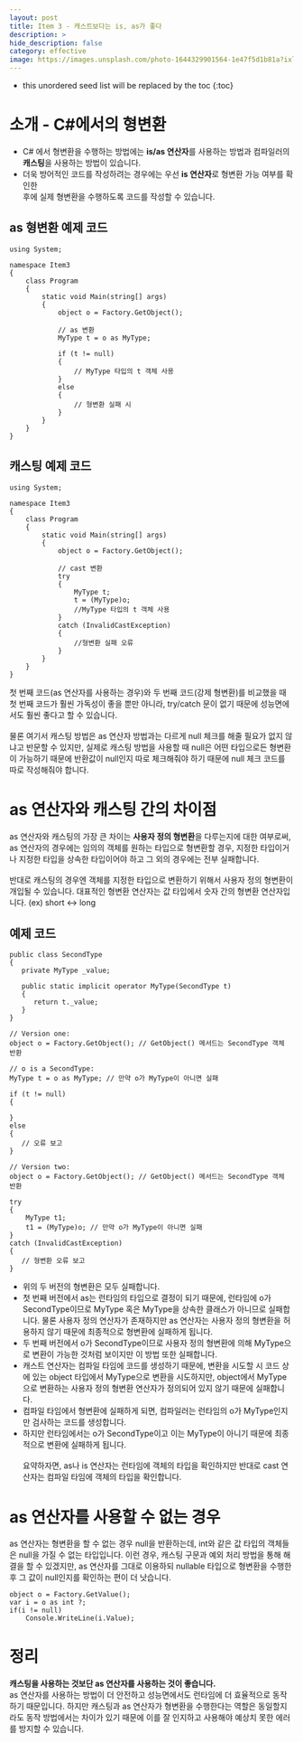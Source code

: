 ```yaml
---
layout: post
title: Item 3 - 캐스트보다는 is, as가 좋다
description: >
hide_description: false
category: effective
image: https://images.unsplash.com/photo-1644329901564-1e47f5d1b81a?ixlib=rb-1.2.1&ixid=MnwxMjA3fDB8MHxwaG90by1wYWdlfHx8fGVufDB8fHx8&auto=format&fit=crop&w=1742&q=80
---
```


* this unordered seed list will be replaced by the toc
{:toc}

# 소개 - C#에서의 형변환
- C# 에서 형변환을 수행하는 방법에는 **is/as 연산자**를 사용하는 방법과 컴파일러의 **캐스팅**을 사용하는 방법이 있습니다.
- 더욱 방어적인 코드를 작성하려는 경우에는 우선 **is 연산자**로 형변환 가능 여부를 확인한<br> 후에 실제 형변환을 수행하도록 코드를 작성할 수 있습니다.

## as 형변환 예제 코드
<pre><code class="C#">using System;

namespace Item3
{
    class Program
    {
        static void Main(string[] args)
        {
            object o = Factory.GetObject();

            // as 변환
            MyType t = o as MyType;

            if (t != null)
            {
                // MyType 타입의 t 객체 사용
            }
            else
            {
                // 형변환 실패 시
            }
        }
    }
}
</code></pre>

## 캐스팅 예제 코드
<pre><code class="C#">using System;

namespace Item3
{
    class Program
    {
        static void Main(string[] args)
        {
            object o = Factory.GetObject();

            // cast 변환 
            try
            {
                MyType t;
                t = (MyType)o;
                //MyType 타입의 t 객체 사용 
            }
            catch (InvalidCastException)
            {
                //형변환 실패 오류 
            }
        }
    }
}
</code></pre>

첫 번째 코드(as 연산자를 사용하는 경우)와 두 번째 코드(강제 형변환)를 비교했을 때 첫 번째 코드가 훨씬 가독성이 좋을 뿐만 아니라,
try/catch 문이 없기 때문에 성능면에서도 훨씬 좋다고 할 수 있습니다. 
<br><br>
물론 여기서 캐스팅 방법은 as 연산자 방법과는 다르게 null 체크를 해줄 필요가 없지 않냐고 반문할 수 있지만, 실제로 캐스팅 방법을 사용할 때
null은 어떤 타입으로든 형변환이 가능하기 때문에 반환값이 null인지 따로 체크해줘야 하기 때문에 null 체크 코드를<br> 따로 작성해줘야 합니다. 

# as 연산자와 캐스팅 간의 차이점

as 연산자와 캐스팅의 가장 큰 차이는 **사용자 정의 형변환**을 다루는지에 대한 여부로써, as 연산자의 경우에는 임의의 객체를 원하는 타입으로
형변환할 경우, 지정한 타입이거나 지정한 타입을 상속한 타입이어야 하고 그 외의 경우에는 전부 실패합니다. <br>
<br>
반대로 캐스팅의 경우엔 객체를 지정한 타입으로 변환하기 위해서 사용자 정의 형변환이 개입될 수 있습니다. 대표적인 형변환 연산자는 값 타입에서
숫자 간의 형변환 연산자입니다. (ex) short <-> long

## 예제 코드
<pre><code class="C#">public class SecondType
{
   private MyType _value;

   public static implicit operator MyType(SecondType t)
   {
      return t._value;
   }
}

// Version one:
object o = Factory.GetObject(); // GetObject() 메서드는 SecondType 객체 반환

// o is a SecondType:
MyType t = o as MyType; // 만약 o가 MyType이 아니면 실패

if (t != null)
{
    
}
else
{
   // 오류 보고
}

// Version two:
object o = Factory.GetObject(); // GetObject() 메서드는 SecondType 객체 반환

try
{
    MyType t1;
    t1 = (MyType)o; // 만약 o가 MyType이 아니면 실패
}
catch (InvalidCastException)
{
   // 형변환 오류 보고
}
</code></pre>

- 위의 두 버전의 형변환은 모두 실패합니다.
- 첫 번째 버전에서 as는 런타임의 타입으로 결정이 되기 때문에, 런타임에 o가 SecondType이므로 MyType 혹은 MyType을 상속한 클래스가 아니므로 실패합니다. 물론 사용자 정의 연산자가 존재하지만 as 연산자는 사용자 정의 형변환을 허용하지 않기 때문에 최종적으로 형변환에 실패하게 됩니다.
- 두 번째 버전에서 o가 SecondType이므로 사용자 정의 형변환에 의해 MyType으로 변환이 가능한 것처럼 보이지만 이 방법 또한 실패합니다.
- 캐스트 연산자는 컴파일 타임에 코드를 생성하기 때문에, 변환을 시도할 시 코드 상에 있는 object 타입에서 MyType으로 변환을 시도하지만, object에서 MyType으로 변환하는 사용자 정의 형변환 연산자가 정의되어 있지 않기 때문에 실패합니다.
- 컴파일 타임에서 형변환에 실패하게 되면, 컴파일러는 런타임의 o가 MyType인지만 검사하는 코드를 생성합니다.
- 하지만 런타임에서는 o가 SecondType이고 이는 MyType이 아니기 때문에 최종적으로 변환에 실패하게 됩니다.
<br><br>
요약하자면, as나 is 연산자는 런타임에 객체의 타입을 확인하지만 반대로 cast 연산자는 컴파일 타임에 객체의 타입을 확인합니다.

# as 연산자를 사용할 수 없는 경우
as 연산자는 형변환을 할 수 없는 경우 null을 반환하는데, int와 같은 값 타입의 객체들은 null을 가질 수 없는 타입입니다. 이런 경우, 캐스팅 구문과
예외 처리 방법을 통해 해결을 할 수 있겠지만, as 연산자를 그대로 이용하되 nullable 타입으로 형변환을 수행한 후 그 값이 null인지를 확인하는 편이 더 낫습니다.

<pre><code class="C#">object o = Factory.GetValue();
var i = o as int ?;
if(i != null)
    Console.WriteLine(i.Value);
</code></pre>

# 정리
**캐스팅을 사용하는 것보단 as 연산자를 사용하는 것이 좋습니다.**
<br>as 연산자를 사용하는 방법이 더 안전하고 성능면에서도 런타임에 더 효율적으로 동작하기 때문입니다. 하지만 캐스팅과 as 연산자가 
형변환을 수행한다는 역할은 동일할지라도 동작 방법에서는 차이가 있기 때문에 이를 잘 인지하고 사용해야 예상치 못한 에러를 방지할 수 있습니다.